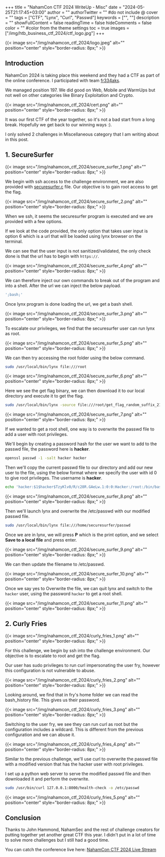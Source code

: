 +++
title = "NahamCon CTF 2024 WriteUp - Misc"
date = "2024-05-25T21:17:45+03:00"
author = ""
authorTwitter = "" #do not include @
cover = ""
tags = ["CTF", "Lynx", "Curl", "Passwd"]
keywords = ["", ""]
description = ""
showFullContent = false
readingTime = false
hideComments = false
color = "" #color from the theme settings
toc = true
images = ["/img/htb_business_ctf_2024/ctf_logo.jpg"]
+++

<!--more-->
{{< image src="/img/nahamcon_ctf_2024/logo.jpeg" alt="" position="center" style="border-radius: 8px;" >}}

## Introduction
NahamCon 2024 is taking place this weekend and they had a CTF as part of the online conference. I participated with team [fr334aks](https://twitter.com/fr334aks). 

We managed position 197. We did good on Web, Mobile and WarmUps but not well on other categories like Binary Exploitation and Crypto. 

{{< image src="/img/nahamcon_ctf_2024/cert.png" alt="" position="center" style="border-radius: 8px;" >}}

It was our first CTF of the year together, so it's not a bad start from a long break. Hopefully we get back to our winning ways :).

I only solved 2 challenges in Miscellaneous category that I am writing about in this post.


## 1. SecureSurfer

{{< image src="/img/nahamcon_ctf_2024/secure_surfer_1.png" alt="" position="center" style="border-radius: 8px;" >}}

We begin with ssh access to the challenge environment, we are also provided with [securesurfer.c](/files/nahamcon_ctf_2024/securesurfer.c) file. Our objective is to gain root access to get the flag.

{{< image src="/img/nahamcon_ctf_2024/secure_surfer_2.png" alt="" position="center" style="border-radius: 8px;" >}}

When we ssh, it seems the securesurfer program is executed and we are provided with a few options. 

If we look at the code provided, the only option that takes user input is option 6 which is a url that will be loaded using lynx browser on the terminal. 

We can see that the user input is not sanitized/validated, the only check done is that the url has to begin with `https://`.

{{< image src="/img/nahamcon_ctf_2024/secure_surfer_4.png" alt="" position="center" style="border-radius: 8px;" >}}

We can therefore inject our own commands to break out of the program and into a shell. After the url we can inject the below payload.

```sh
';bash;'
```
Once lynx program is done loading the url, we get a bash shell.

{{< image src="/img/nahamcon_ctf_2024/secure_surfer_3.png" alt="" position="center" style="border-radius: 8px;" >}}

To escalate our privileges, we find that the securesurfer user can run lynx as root.

{{< image src="/img/nahamcon_ctf_2024/secure_surfer_5.png" alt="" position="center" style="border-radius: 8px;" >}}

We can then try accessing the root folder using the below command.

```sh
sudo /usr/local/bin/lynx file:///root
```
{{< image src="/img/nahamcon_ctf_2024/secure_surfer_6.png" alt="" position="center" style="border-radius: 8px;" >}}

Here we see the get flag binary, we can then download it to our local directory and execute it to get the flag.

```sh
sudo /usr/local/bin/lynx -source file:///root/get_flag_random_suffix_21505252448959 > get_flag
```
{{< image src="/img/nahamcon_ctf_2024/secure_surfer_7.png" alt="" position="center" style="border-radius: 8px;" >}}

If we wanted to get a root shell, one way is to overwrite the passwd file to add a user with root privileges.

We'll begin by creating a password hash for the user we want to add to the passwd file, the password here is **hacker**.

```sh
openssl passwd -1 -salt hacker hacker
```
Then we'll copy the current passwd file to our directory and add our new user to the file, using the below format where we specify the user with id 0 to give root privileges. The username is **hacker**.

```sh
echo 'hacker:$1$hacker$TzyKlv0/R/c28R.GAeLw.1:0:0:Hacker:/root:/bin/bash' >> passwd
```

{{< image src="/img/nahamcon_ctf_2024/secure_surfer_8.png" alt="" position="center" style="border-radius: 8px;" >}}

Then we'll launch lynx and overwrite the /etc/passwd with our modified passwd file.

```sh
sudo /usr/local/bin/lynx file:///home/securesurfer/passwd
```
Once we are in lynx, we will press **P** which is the print option, and we select **Save to a local file** and press enter.

{{< image src="/img/nahamcon_ctf_2024/secure_surfer_9.png" alt="" position="center" style="border-radius: 8px;" >}}

We can then update the filename to /etc/passwd.

{{< image src="/img/nahamcon_ctf_2024/secure_surfer_10.png" alt="" position="center" style="border-radius: 8px;" >}}

Once we say yes to Overwrite the file, we can quit lynx and switch to the `hacker` user, using the password `hacker` to get a root shell.

{{< image src="/img/nahamcon_ctf_2024/secure_surfer_11.png" alt="" position="center" style="border-radius: 8px;" >}}


## 2. Curly Fries

{{< image src="/img/nahamcon_ctf_2024/curly_fries_1.png" alt="" position="center" style="border-radius: 8px;" >}}

For this challenge, we begin by ssh into the challenge environment. Our objective is to escalate to root and get the flag.

Our user has sudo privileges to run curl impersonating the user fry, however this configuration is not vulnerable to abuse.

{{< image src="/img/nahamcon_ctf_2024/curly_fries_2.png" alt="" position="center" style="border-radius: 8px;" >}}

Looking around, we find that in fry's home folder we can read the bash_history file. This gives us their password.

{{< image src="/img/nahamcon_ctf_2024/curly_fries_3.png" alt="" position="center" style="border-radius: 8px;" >}}

Switching to the user fry, we see they can run curl as root but the configuration includes a wildcard. This is different from the previous configuration and we can abuse it.

{{< image src="/img/nahamcon_ctf_2024/curly_fries_4.png" alt="" position="center" style="border-radius: 8px;" >}}

Similar to the previous challenge, we'll use curl to overwrite the passwd file with a modified version that has the hacker user with root privileges.

I set up a python web server to serve the modified passwd file and then downloaded it and perform the overwrite.

```sh
sudo /usr/bin/curl 127.0.0.1:8000/health-check -o /etc/passwd
```

{{< image src="/img/nahamcon_ctf_2024/curly_fries_5.png" alt="" position="center" style="border-radius: 8px;" >}}

## Conclusion
Thanks to John Hammond, NahamSec and the rest of challenge creators for putting together yet another great CTF this year. I didn't put in a lot of time to solve more challenges but I still had a good time.

You can catch the conference live here: [NahamCon CTF 2024 Live Stream](https://www.youtube.com/live/76mNNVVBht0?si=E2TKu8fJD6SNXFCR)

